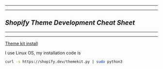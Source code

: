 <hr>
<hr>

## **_Shopify Theme Development Cheat Sheet_**

<hr>
<hr>

[Theme kit install](https://shopify.dev/themes/tools/theme-kit/getting-started)

I use Linux OS, my installation code is

```bash
curl -s https://shopify.dev/themekit.py | sudo python3
```
